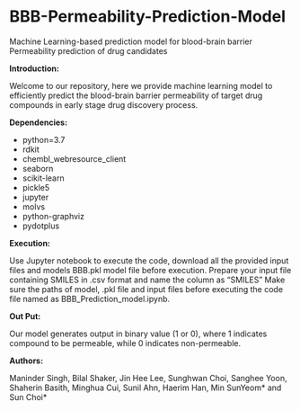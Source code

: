 # BBB-Permeability-Prediction-Model
Machine Learning-based prediction model for blood-brain barrier Permeability prediction of drug candidates

**Introduction:**

Welcome to our repository, here we provide machine learning model to efficiently predict the blood-brain barrier permeability of target drug compounds in early stage drug discovery process. 

**Dependencies:**

  - python=3.7
  - rdkit
  - chembl_webresource_client
  - seaborn
  - scikit-learn
  - pickle5
  - jupyter
  - molvs
  - python-graphviz
  - pydotplus


**Execution:**

Use Jupyter notebook to execute the code, download all the provided input files and models BBB.pkl model file before execution. 
Prepare your input file containing SMILES in .csv format and name the column as “SMILES”
Make sure the paths of model, .pkl file and input files before executing the code file named as BBB_Prediction_model.ipynb.

**Out Put:**

Our model generates output in binary value (1 or 0), where 1 indicates compound to be permeable, while 0 indicates non-permeable.


**Authors:** 

Maninder Singh, Bilal Shaker, Jin Hee Lee, Sunghwan Choi, Sanghee Yoon, Shaherin Basith, Minghua Cui, Sunil Ahn, Haerim Han, Min SunYeom* and Sun Choi*
